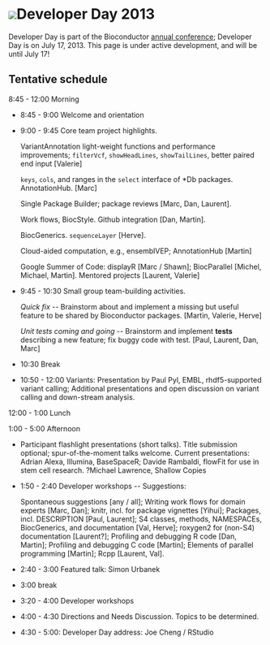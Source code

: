 # ![](/images/icons/magnifier.gif)Developer Day 2013

Developer Day is part of the Bioconductor
[annual conference](/bioc2013); Developer Day is on July 17,
2013. This page is under active development, and will be until July
17!

## Tentative schedule

8:45 - 12:00 Morning

- 8:45 - 9:00 Welcome and orientation

- 9:00 - 9:45 Core team project highlights.

   VariantAnnotation light-weight functions and performance
  improvements; `filterVcf`, `showHeadLines`, `showTailLines`, better
  paired end input [Valerie]

  `keys`, `cols`, and ranges in the `select` interface of *Db packages.
  AnnotationHub. [Marc]
  
  Single Package Builder; package reviews [Marc, Dan, Laurent].

  Work flows, BiocStyle. Github integration [Dan, Martin].
  
  BiocGenerics. `sequenceLayer` [Herve].   

  Cloud-aided computation, e.g., ensemblVEP; AnnotationHub [Martin]
  
  Google Summer of Code: displayR [Marc / Shawn]; BiocParallel [Michel, Michael, Martin].
  Mentored projects [Laurent, Valerie]

- 9:45 - 10:30 Small group team-building activities. 

  _Quick fix_ -- Brainstorm about and implement a missing but useful
  feature to be shared by Bioconductor packages. [Martin, Valerie, Herve]
  
  _Unit tests coming and going_ -- Brainstorm and implement **tests**
  describing a new feature; fix buggy code with
  test. [Paul, Laurent, Dan, Marc]

- 10:30 Break

- 10:50 - 12:00 Variants: Presentation by Paul Pyl, EMBL,
  rhdf5-supported variant calling; Additional presentations and open
  discussion on variant calling and down-stream analysis.

12:00 - 1:00 Lunch

1:00 - 5:00 Afternoon

- Participant flashlight presentations (short talks). Title submission
  optional; spur-of-the-moment talks welcome. Current presentations:
  Adrian Alexa, Illumina, BaseSpaceR; Davide Rambaldi, flowFit for use
  in stem cell research. ?Michael Lawrence, Shallow Copies

- 1:50 - 2:40 Developer workshops -- Suggestions: 

  Spontaneous suggestions [any / all];
  Writing work flows for domain experts [Marc, Dan];
  knitr, incl. for package vignettes [Yihui];
  Packages, incl. DESCRIPTION [Paul, Laurent];
  S4 classes, methods, NAMESPACEs, BiocGenerics, and documentation [Val, Herve];
  roxygen2 for (non-S4) documentation [Laurent?];
  Profiling and debugging R code [Dan, Martin];
  Profiling and debugging C code [Martin];
  Elements of parallel programming [Martin];
  Rcpp [Laurent, Val].

- 2:40 - 3:00 Featured talk: Simon Urbanek

- 3:00 break

- 3:20 - 4:00 Developer workshops

- 4:00 - 4:30 Directions and Needs Discussion. Topics to be
  determined.

- 4:30 - 5:00: Developer Day address: Joe Cheng / RStudio
